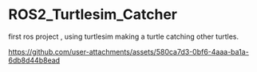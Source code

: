 # ROS2_Turtlesim_Catcher
first ros project , using turtlesim making a turtle catching other turtles.





https://github.com/user-attachments/assets/580ca7d3-0bf6-4aaa-ba1a-6db8d44b8ead

